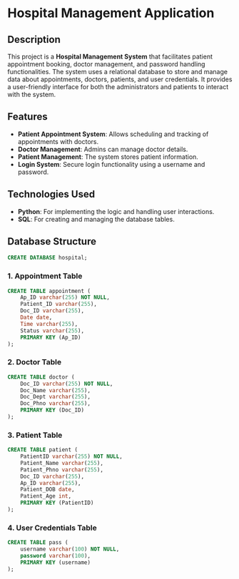# Hospital Management Application
 
## Description

This project is a **Hospital Management System** that facilitates patient appointment booking, doctor management, and password handling functionalities. The system uses a relational database to store and manage data about appointments, doctors, patients, and user credentials. It provides a user-friendly interface for both the administrators and patients to interact with the system.

## Features

- **Patient Appointment System**: Allows scheduling and tracking of appointments with doctors.
- **Doctor Management**: Admins can manage doctor details.
- **Patient Management**: The system stores patient information.
- **Login System**: Secure login functionality using a username and password.

## Technologies Used

- **Python**: For implementing the logic and handling user interactions.
- **SQL**: For creating and managing the database tables.

## Database Structure

```sql
CREATE DATABASE hospital;
```

### 1. Appointment Table

```sql
CREATE TABLE appointment (
    Ap_ID varchar(255) NOT NULL,
    Patient_ID varchar(255),
    Doc_ID varchar(255),
    Date date,
    Time varchar(255),
    Status varchar(255),
    PRIMARY KEY (Ap_ID)
);
```

### 2. Doctor Table

```sql
CREATE TABLE doctor (
    Doc_ID varchar(255) NOT NULL,
    Doc_Name varchar(255),
    Doc_Dept varchar(255),
    Doc_Phno varchar(255),
    PRIMARY KEY (Doc_ID)
);
```

### 3. Patient Table

```sql
CREATE TABLE patient (
    PatientID varchar(255) NOT NULL,
    Patient_Name varchar(255),
    Patient_Phno varchar(255),
    Doc_ID varchar(255),
    Ap_ID varchar(255),
    Patient_DOB date,
    Patient_Age int,
    PRIMARY KEY (PatientID)
);
```

### 4. User Credentials Table

```sql
CREATE TABLE pass (
    username varchar(100) NOT NULL,
    password varchar(100),
    PRIMARY KEY (username)
);
```